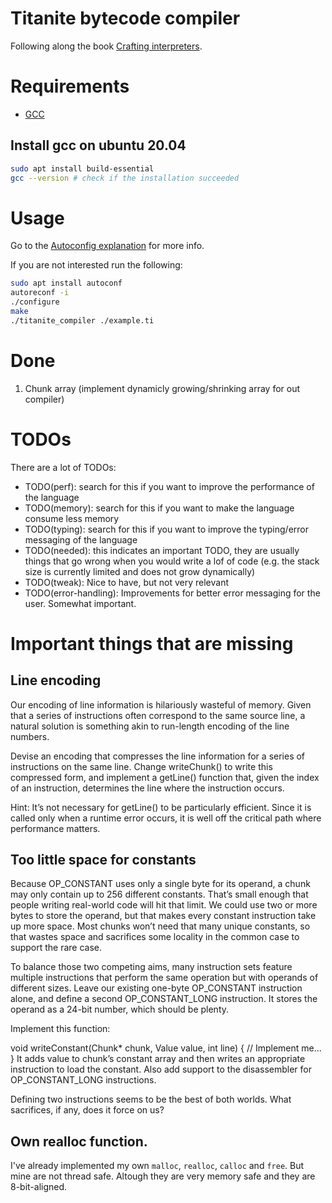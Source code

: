 # Titanite bytecode compiler

Following along the book [Crafting interpreters](https://craftinginterpreters.com/contents.html).

# Requirements

* [GCC](https://gcc.gnu.org/)

## Install gcc on ubuntu 20.04

```sh
sudo apt install build-essential
gcc --version # check if the installation succeeded
```

# Usage

Go to the [Autoconfig explanation](./AUTOCONFIG.md) for more info.

If you are not interested run the following:

```sh
sudo apt install autoconf
autoreconf -i
./configure
make
./titanite_compiler ./example.ti
```

# Done

1. Chunk array (implement dynamicly growing/shrinking array for out compiler)

# TODOs

There are a lot of TODOs:

* TODO(perf): search for this if you want to improve the performance of the language
* TODO(memory): search for this if you want to make the language consume less memory
* TODO(typing): search for this if you want to improve the typing/error messaging of the language
* TODO(needed): this indicates an important TODO, they are usually things that go wrong when you would write a lof of code (e.g. the stack size is currently limited and does not grow dynamically)
* TODO(tweak): Nice to have, but not very relevant
* TODO(error-handling): Improvements for better error messaging for the user. Somewhat important.

# Important things that are missing

## Line encoding

Our encoding of line information is hilariously wasteful of memory. Given that a series of instructions often correspond to the same source line, a natural solution is something akin to run-length encoding of the line numbers.

Devise an encoding that compresses the line information for a series of instructions on the same line. Change writeChunk() to write this compressed form, and implement a getLine() function that, given the index of an instruction, determines the line where the instruction occurs.

Hint: It’s not necessary for getLine() to be particularly efficient. Since it is called only when a runtime error occurs, it is well off the critical path where performance matters.

## Too little space for constants

Because OP_CONSTANT uses only a single byte for its operand, a chunk may only contain up to 256 different constants. That’s small enough that people writing real-world code will hit that limit. We could use two or more bytes to store the operand, but that makes every constant instruction take up more space. Most chunks won’t need that many unique constants, so that wastes space and sacrifices some locality in the common case to support the rare case.

To balance those two competing aims, many instruction sets feature multiple instructions that perform the same operation but with operands of different sizes. Leave our existing one-byte OP_CONSTANT instruction alone, and define a second OP_CONSTANT_LONG instruction. It stores the operand as a 24-bit number, which should be plenty.

Implement this function:

void writeConstant(Chunk* chunk, Value value, int line) {
  // Implement me...
}
It adds value to chunk’s constant array and then writes an appropriate instruction to load the constant. Also add support to the disassembler for OP_CONSTANT_LONG instructions.

Defining two instructions seems to be the best of both worlds. What sacrifices, if any, does it force on us?

## Own realloc function.

I've already implemented my own `malloc`, `realloc`, `calloc` and `free`. But mine are not thread safe. Altough they are very memory safe and they are 8-bit-aligned.